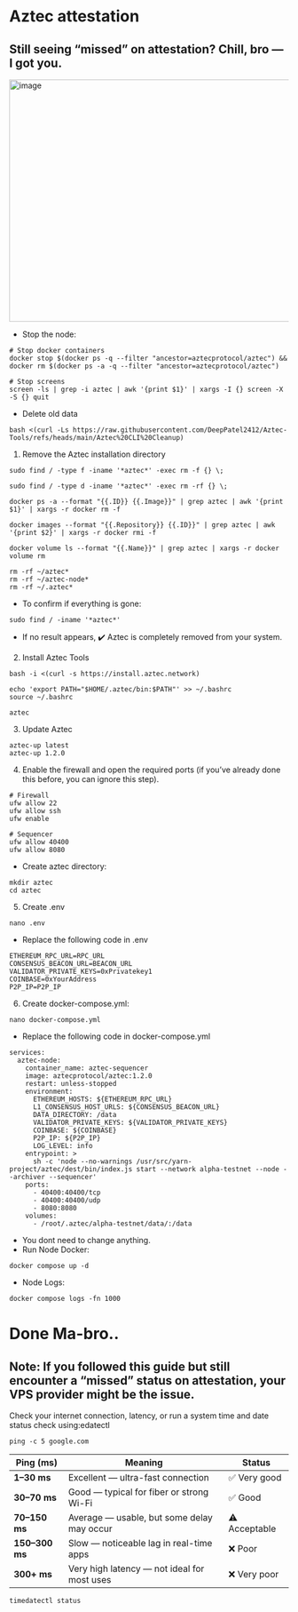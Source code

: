 # Aztec attestation 

## Still seeing “missed” on attestation? Chill, bro — I got you.
<img width="902" height="436" alt="image" src="https://github.com/user-attachments/assets/7215f16f-ca0a-4b84-8ca1-ab94da40b746" />


- Stop the node:
```
# Stop docker containers
docker stop $(docker ps -q --filter "ancestor=aztecprotocol/aztec") && docker rm $(docker ps -a -q --filter "ancestor=aztecprotocol/aztec")

# Stop screens
screen -ls | grep -i aztec | awk '{print $1}' | xargs -I {} screen -X -S {} quit
```
- Delete old data
```
bash <(curl -Ls https://raw.githubusercontent.com/DeepPatel2412/Aztec-Tools/refs/heads/main/Aztec%20CLI%20Cleanup)
```

1. Remove the Aztec installation directory
```
sudo find / -type f -iname '*aztec*' -exec rm -f {} \;
```
```
sudo find / -type d -iname '*aztec*' -exec rm -rf {} \;
```
```
docker ps -a --format "{{.ID}} {{.Image}}" | grep aztec | awk '{print $1}' | xargs -r docker rm -f
```
```
docker images --format "{{.Repository}} {{.ID}}" | grep aztec | awk '{print $2}' | xargs -r docker rmi -f
```
```
docker volume ls --format "{{.Name}}" | grep aztec | xargs -r docker volume rm
```
```
rm -rf ~/aztec*
rm -rf ~/aztec-node*
rm -rf ~/.aztec*
```
- To confirm if everything is gone:
```
sudo find / -iname '*aztec*'
```
- If no result appears, ✔️ Aztec is completely removed from your system.

2. Install Aztec Tools
```
bash -i <(curl -s https://install.aztec.network)
```
```
echo 'export PATH="$HOME/.aztec/bin:$PATH"' >> ~/.bashrc
source ~/.bashrc
```
```
aztec
```
3. Update Aztec
```
aztec-up latest
aztec-up 1.2.0
```
4. Enable the firewall and open the required ports (if you’ve already done this before, you can ignore this step).
```
# Firewall
ufw allow 22
ufw allow ssh
ufw enable

# Sequencer
ufw allow 40400
ufw allow 8080
```
- Create aztec directory:
```
mkdir aztec
cd aztec
```
5. Create .env
```
nano .env
```
- Replace the following code in .env
```
ETHEREUM_RPC_URL=RPC_URL
CONSENSUS_BEACON_URL=BEACON_URL
VALIDATOR_PRIVATE_KEYS=0xPrivatekey1
COINBASE=0xYourAddress
P2P_IP=P2P_IP
```

6. Create docker-compose.yml:
```
nano docker-compose.yml
```
- Replace the following code in docker-compose.yml
```
services:
  aztec-node:
    container_name: aztec-sequencer
    image: aztecprotocol/aztec:1.2.0
    restart: unless-stopped
    environment:
      ETHEREUM_HOSTS: ${ETHEREUM_RPC_URL}
      L1_CONSENSUS_HOST_URLS: ${CONSENSUS_BEACON_URL}
      DATA_DIRECTORY: /data
      VALIDATOR_PRIVATE_KEYS: ${VALIDATOR_PRIVATE_KEYS}
      COINBASE: ${COINBASE}
      P2P_IP: ${P2P_IP}
      LOG_LEVEL: info
    entrypoint: >
      sh -c 'node --no-warnings /usr/src/yarn-project/aztec/dest/bin/index.js start --network alpha-testnet --node --archiver --sequencer'
    ports:
      - 40400:40400/tcp
      - 40400:40400/udp
      - 8080:8080
    volumes:
      - /root/.aztec/alpha-testnet/data/:/data
```
- You dont need to change anything. 
- Run Node Docker:
```
docker compose up -d
```
- Node Logs:
```
docker compose logs -fn 1000
```



# Done Ma-bro..



## Note: If you followed this guide but still encounter a “missed” status on attestation, your VPS provider might be the issue.
Check your internet connection, latency, or run a system time and date status check using:edatectl
```
ping -c 5 google.com
```
| **Ping (ms)**  | **Meaning**                                 | **Status**    |
| -------------- | ------------------------------------------- | ------------- |
| **1–30 ms**    | Excellent — ultra-fast connection           | ✅ Very good   |
| **30–70 ms**   | Good — typical for fiber or strong Wi-Fi    | ✅ Good        |
| **70–150 ms**  | Average — usable, but some delay may occur  | ⚠️ Acceptable |
| **150–300 ms** | Slow — noticeable lag in real-time apps     | ❌ Poor        |
| **300+ ms**    | Very high latency — not ideal for most uses | ❌ Very poor   |

```
timedatectl status
```






























